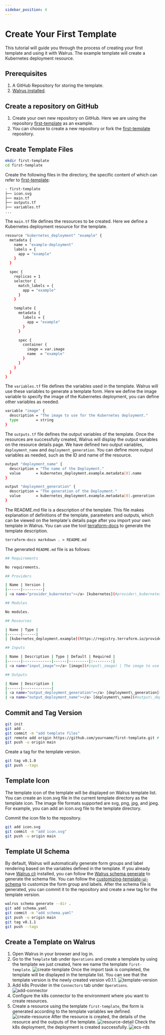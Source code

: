 ```yaml
---
sidebar_position: 4
---
```


# Create Your First Template

This tutorial will guide you through the process of creating your first template and using it with Walrus. The example template will create a Kubernetes deployment resource.
## Prerequisites

1. A GitHub Repository for storing the template.
2. [Walrus installed](/deploy/standalone).

## Create a repository on GitHub

1. Create your own new repository on GitHub. Here we are using the repository [first-template](https://github.com/walrus-catalog-demo/first-template) as an example.
2. You can choose to create a new repository or fork the [first-template](https://github.com/walrus-catalog-demo/first-template) repository.

## Create Template Files

```bash
mkdir first-template
cd first-template
```

Create the following files in the directory, the specific content of which can refer to [first-template](https://github.com/walrus-catalog-demo/first-template):

```bash
- first-template
├── icon.svg
├── main.tf
├── outputs.tf
├── variables.tf
...
```

The `main.tf` file defines the resources to be created. Here we define a Kubernetes deployment resource for the template.

```bash
resource "kubernetes_deployment" "example" {
  metadata {
    name = "example-deployment"
    labels = {
      app = "example"
    }
  }

  spec {
    replicas = 1
    selector {
      match_labels = {
        app = "example"
      }
    }

    template {
      metadata {
        labels = {
          app = "example"
        }
      }

      spec {
        container {
          image = var.image
          name  = "example"
        }
      }
    }
  }
}
```

The `variables.tf` file defines the variables used in the template. Walrus will use these variables to generate a template form. Here we define the image variable to specify the image of the Kubernetes deployment, you can define other variables as needed.

```bash
variable "image" {
  description = "The image to use for the Kubernetes deployment."
  type        = string
}
```

The `outputs.tf` file defines the output variables of the template. Once the resources are successfully created, Walrus will display the output variables on the resource details page. We have defined two output variables, `deployment_name` and `deployment_generation`. You can define more output variables as needed, such as the ID and name of the resource.

```bash
output "deployment_name" {
  description = "The name of the Deployment."
  value       = kubernetes_deployment.example.metadata[0].name
}

output "deployment_generation" {
  description = "The generation of the Deployment."
  value       = kubernetes_deployment.example.metadata[0].generation
}
```

The README.md file is a description of the template. This file makes explanation of definitions of the template, parameters and outputs, which can be viewed on the template's details page after you import your own template in Walrus. You can use the tool [terraform-docs](https://github.com/terraform-docs/terraform-docs) to generate the template description.

```markdown
terraform-docs markdown . > README.md
```

The generated `README.md` file is as follows:

```bash
## Requirements

No requirements.

## Providers

| Name | Version |
|------|---------|
| <a name="provider_kubernetes"></a> [kubernetes](#provider\_kubernetes) | n/a |

## Modules

No modules.

## Resources

| Name | Type |
|------|------|
| [kubernetes_deployment.example](https://registry.terraform.io/providers/hashicorp/kubernetes/latest/docs/resources/deployment) | resource |

## Inputs

| Name | Description | Type | Default | Required |
|------|-------------|------|---------|:--------:|
| <a name="input_image"></a> [image](#input\_image) | The image to use for the Kubernetes deployment. | `string` | n/a | yes |

## Outputs

| Name | Description |
|------|-------------|
| <a name="output_deployment_generation"></a> [deployment\_generation](#output\_deployment\_generation) | The generation of the Deployment. |
| <a name="output_deployment_name"></a> [deployment\_name](#output\_deployment\_name) | The name of the Deployment. |

```

## Commit and Tag Version

```bash
git init
git add .
git commit -m "add template files"
git remote add origin https://github.com/yourname/first-template.git # replace with your repository address
git push -u origin main
```

Create a tag for the template version.

```bash
git tag v0.1.0
git push --tags
```

## Template Icon

The template icon of the template will be displayed on Walrus template list. You can create an icon.svg file in the current template directory as the template icon. The image file formats supported are svg, png, jpg, and jpeg. For example, you can add an icon.svg file to the template directory.

Commit the icon file to the repository.
```bash
git add icon.svg
git commit -m "add icon.svg"
git push -u origin main
```

## Template UI Schema

By default, Walrus will automatically generate form groups and label rendering based on the variables defined in the template. If you already have [Walrus cli](/docs/cli) installed, you can follow the [Walrus schema generate](/docs/cli/schema/walrus_schema_generate) to generate the schema file. You can follow the [customizing-template-ui-schema](/operation/template#customizing-template-ui-schema) to customize the form group and labels. After the schema file is generated, you can commit it to the repository and create a new tag for the template version.

```bash
walrus schema generate --dir .
git add schema.yaml
git commit -m "add schema.yaml"
git push -u origin main
git tag v0.1.1
git push --tags
```

## Create a Template on Walrus

1. Open Walrus in your browser and log in.
2. Go to the `Template` tab under `Operations` and create a template by using the template we just created, here we name the template `first-template`.
   ![create-template](/img/v0.6.0/tutorials/create-first-template/create-template.png)
   Once the import task is completed, the template will be displayed in the template list. You can see that the template version is the newly created version v0.1.1.
   ![template-version](/img/v0.6.0/tutorials/create-first-template/template-version.png)
3. Add k8s Provider in the `Connectors` tab under `Operations`.
   ![add-connector](/img/v0.6.0/tutorials/create-first-template/add-connector.png)
4. Configure the k8s connector to the environment where you want to create resources.
5. Create a resource using the template `first-template`, the form is generated according to the template variables we defined.
   ![create-resource](/img/v0.6.0/tutorials/create-first-template/create-resource.png)
   After the resource is created, the details of the resource and the outputs of the template.
   ![resource-detail](/img/v0.6.0/tutorials/create-first-template/resource.png)
   Check the k8s deployment, the deployment is created successfully.
   ![ecs-rds](/img/v0.6.0/tutorials/create-first-template/rds.png)
